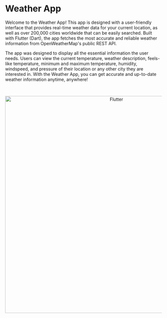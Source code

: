 <h1> Weather App </h1>

Welcome to the Weather App! This app is designed with a user-friendly interface that provides real-time weather data for your current location, as well as over 200,000 cities worldwide that can be easily searched. Built with Flutter (Dart), the app fetches the most accurate and reliable weather information from OpenWeatherMap's public REST API.

The app was designed to display all the essential information the user needs. Users can view the current temperature, weather description, feels-like temperature, minimum and maximum temperature, humidity, windspeed, and pressure of their location or any other city they are interested in. With the Weather App, you can get accurate and up-to-date weather information anytime, anywhere!

<br/>
<p align="center">
  <img src="https://user-images.githubusercontent.com/108163033/224827269-a8593939-60cc-4821-a0fc-d6fb84c68af9.JPG" alt="Flutter" width="700"/>
</p>







